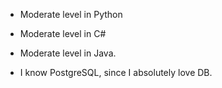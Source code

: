 - Moderate level in Python

- Moderate level in C#

- Moderate level in Java.

- I know PostgreSQL, since I absolutely love DB.

<!---
GinkuiMain/GinkuiMain is a ✨ special ✨ repository because its `README.md` (this file) appears on your GitHub profile.
You can click the Preview link to take a look at your changes.
--->
